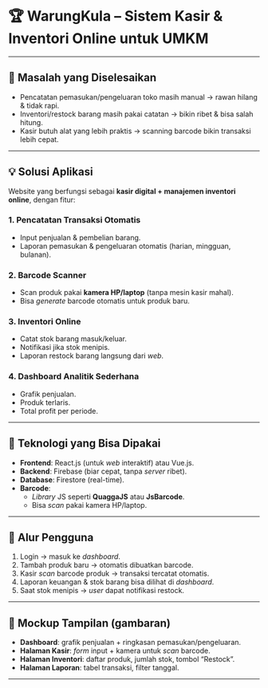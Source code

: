 # 🏆 WarungKula – Sistem Kasir & Inventori Online untuk UMKM
***

## 🎯 Masalah yang Diselesaikan

* Pencatatan pemasukan/pengeluaran toko masih manual → rawan hilang & tidak rapi.
* Inventori/restock barang masih pakai catatan → bikin ribet & bisa salah hitung.
* Kasir butuh alat yang lebih praktis → scanning barcode bikin transaksi lebih cepat.

***

## 💡 Solusi Aplikasi

Website yang berfungsi sebagai **kasir digital + manajemen inventori online**, dengan fitur:

### 1. Pencatatan Transaksi Otomatis

* Input penjualan & pembelian barang.
* Laporan pemasukan & pengeluaran otomatis (harian, mingguan, bulanan).

### 2. Barcode Scanner

* Scan produk pakai **kamera HP/laptop** (tanpa mesin kasir mahal).
* Bisa *generate* barcode otomatis untuk produk baru.

### 3. Inventori Online

* Catat stok barang masuk/keluar.
* Notifikasi jika stok menipis.
* Laporan restock barang langsung dari *web*.

### 4. Dashboard Analitik Sederhana

* Grafik penjualan.
* Produk terlaris.
* Total profit per periode.

***

## 🔧 Teknologi yang Bisa Dipakai

* **Frontend**: React.js (untuk *web* interaktif) atau Vue.js.
* **Backend**: Firebase (biar cepat, tanpa *server* ribet).
* **Database**: Firestore (real-time).
* **Barcode**:
    * *Library* JS seperti **QuaggaJS** atau **JsBarcode**.
    * Bisa *scan* pakai kamera HP/laptop.

***

## 📱 Alur Pengguna

1.  Login → masuk ke *dashboard*.
2.  Tambah produk baru → otomatis dibuatkan barcode.
3.  Kasir *scan* barcode produk → transaksi tercatat otomatis.
4.  Laporan keuangan & stok barang bisa dilihat di *dashboard*.
5.  Saat stok menipis → *user* dapat notifikasi restock.

***

## 🎨 Mockup Tampilan (gambaran)

* **Dashboard**: grafik penjualan + ringkasan pemasukan/pengeluaran.
* **Halaman Kasir**: *form* input + kamera untuk *scan* barcode.
* **Halaman Inventori**: daftar produk, jumlah stok, tombol “Restock”.
* **Halaman Laporan**: tabel transaksi, filter tanggal.

***